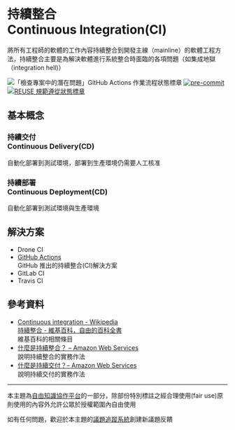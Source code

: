 # 持續整合<br>Continuous Integration(CI)

將所有工程師的軟體的工作內容持續整合到開發主線（mainline）的軟體工程方法，持續整合主要是為解決軟體進行系統整合時面臨的各項問題（如集成地獄（integration hell)）

![「檢查專案中的潛在問題」GitHub Actions 作業流程狀態標章](https://github.com/libre-knowledge/continuous-integration/actions/workflows/check-potential-problems.yml/badge.svg "本專案使用 GitHub Actions 自動化檢查專案中的潛在問題") [![pre-commit](https://img.shields.io/badge/pre--commit-enabled-brightgreen?logo=pre-commit&logoColor=white "本專案使用 pre-commit 檢查專案中的潛在問題")](https://github.com/pre-commit/pre-commit) [![REUSE 規範遵從狀態標章](https://api.reuse.software/badge/github.com/libre-knowledge/continuous-integration "本專案遵從 REUSE 規範降低軟體授權合規成本")](https://api.reuse.software/info/github.com/libre-knowledge/continuous-integration)

## 基本概念

### 持續交付<br>Continuous Delivery(CD)

自動化部署到測試環境，部署到生產環境仍需要人工核准

### 持續部署<br>Continuous Deployment(CD)

自動化部署到測試環境與生產環境

## 解決方案

* Drone CI
* [GitHub Actions](/github-actions/)  
  GitHub 推出的持續整合(CI)解決方案
* GitLab CI
* Travis CI

## 參考資料

* [Continuous integration - Wikipedia](https://en.wikipedia.org/wiki/Continuous_integration)  
  [持續整合 - 維基百科，自由的百科全書](https://zh.wikipedia.org/zh-tw/持續整合)  
  維基百科的相關條目
* [什麼是持續整合？ – Amazon Web Services](https://aws.amazon.com/tw/devops/continuous-integration/)  
  說明持續整合的實務作法
* [什麼是持續交付？– Amazon Web Services](https://aws.amazon.com/tw/devops/continuous-delivery/)  
  說明持續交付的實務作法

---

本主題為[自由知識協作平台](https://libre-knowledge.github.io/)的一部分，除部份特別標註之經合理使用(fair use)原則使用的內容外允許公眾於授權範圍內自由使用

如有任何問題，歡迎於本主題的[議題追蹤系統](https://github.com/libre-knowledge/continuous-integration/issues)創建新議題反饋
